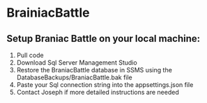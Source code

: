﻿# BrainiacBattle

## Setup Braniac Battle on your local machine:

1. Pull code
2. Download Sql Server Management Studio
3. Restore the BraniacBattle database in SSMS using the DatabaseBackups/BraniacBattle.bak file
4. Paste your Sql connection string into the appsettings.json file
5. Contact Joseph if more detailed instructions are needed
